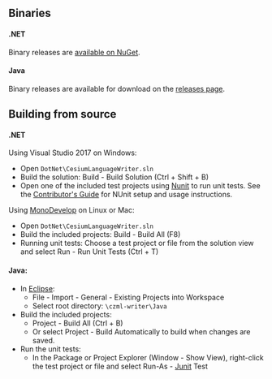 ## Binaries

#### .NET

Binary releases are [available on NuGet](https://www.nuget.org/packages/CesiumLanguageWriter/).

#### Java 

Binary releases are available for download on the [releases page](https://github.com/AnalyticalGraphicsInc/czml-writer/releases).

## Building from source 

#### .NET

Using Visual Studio 2017 on Windows:
* Open `DotNet\CesiumLanguageWriter.sln`
* Build the solution:  Build - Build Solution (Ctrl + Shift + B)
* Open one of the included test projects using [Nunit](http://www.nunit.org/) to run unit tests. See the [Contributor's Guide](https://github.com/AnalyticalGraphicsInc/czml-writer/wiki/Contributor's-Guide#wiki-NUnit) for NUnit setup and usage instructions. 

Using [MonoDevelop](http://monodevelop.com/) on Linux or Mac:
* Open `DotNet\CesiumLanguageWriter.sln`
* Build the included projects:  Build - Build All (F8)
* Running unit tests:  Choose a test project or file from the solution view and select Run - Run Unit Tests (Ctrl + T)

#### Java:

* In [Eclipse](http://www.eclipse.org/):
	* File - Import - General - Existing Projects into Workspace
	* Select root directory: `\czml-writer\Java`
* Build the included projects:
	* Project - Build All (Ctrl + B)
	* Or select Project - Build Automatically to build when changes are saved.
* Run the unit tests:
	* In the Package or Project Explorer (Window - Show View), right-click the test project or file and select Run-As - [Junit](http://www.junit.org/) Test